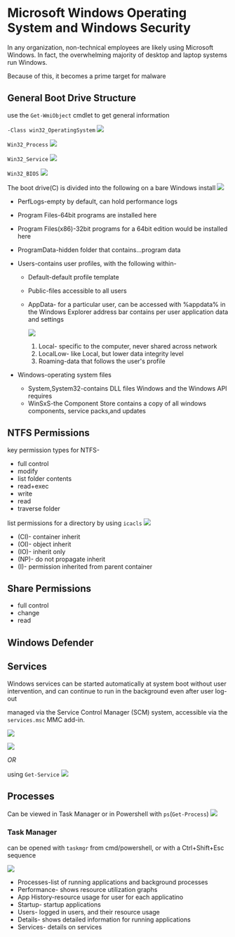 # Microsoft Windows Operating System and Windows Security

In any organization, non-technical employees are likely using Microsoft Windows. In fact, the overwhelming majority of desktop and laptop systems run Windows.

Because of this, it becomes a prime target for malware

## General Boot Drive Structure

use the `Get-WmiObject` cmdlet to get general information

`-Class win32_OperatingSystem`
![](img/windows_info.png)

`Win32_Process`
![](img/windows_processes.png)

`Win32_Service`
![](img/windows_services.png)

`Win32_BIOS`
![](img/windows_bios.png)

The boot drive(C) is divided into the following on a bare Windows install
![](img/windows_c_structure.png)

- PerfLogs-empty by default, can hold performance logs
- Program Files-64bit programs are installed here
- Program Files(x86)-32bit programs for a 64bit edition would be installed here
- ProgramData-hidden folder that contains...program data
- Users-contains user profiles, with the following within-

  - Default-default profile template
  - Public-files accessible to all users
  - AppData- for a particular user, can be accessed with %appdata% in the Windows Explorer address bar
    contains per user application data and settings

    ![](img/windows_explorer_appdata.png.png)

    1. Local- specific to the computer, never shared across network
    2. LocalLow- like Local, but lower data integrity level
    3. Roaming-data that follows the user's profile

- Windows-operating system files
  - System,System32-contains DLL files Windows and the Windows API requires
  - WinSxS-the Component Store contains a copy of all windows components, service packs,and updates

## NTFS Permissions

key permission types for NTFS-

- full control
- modify
- list folder contents
- read+exec
- write
- read
- traverse folder

list permissions for a directory by using `icacls`
![](img/windows_ntfs_permissions.png)

- (CI)- container inherit
- (OI)- object inherit
- (IO)- inherit only
- (NP)- do not propagate inherit
- (I)- permission inherited from parent container

## Share Permissions

- full control
- change
- read

## Windows Defender

## Services

Windows services can be started automatically at system boot without user intervention, and can continue to run in the background even after user log-out

managed via the Service Control Manager (SCM) system, accessible via the `services.msc` MMC add-in.

![](img/windows_services_msc.png)

![](img/windows_services_manage.png)

_OR_

using `Get-Service`
![](img/windows_services_Get-Service.png)

## Processes

Can be viewed in Task Manager or in Powershell with `ps`(`Get-Process`)
![](windows_processes_ps.png)

### Task Manager

can be opened with `taskmgr` from cmd/powershell, or with a Ctrl+Shift+Esc sequence

![](windows_taskmanager.png)

- Processes-list of running applications and background processes
- Performance- shows resource utilization graphs
- App History-resource usage for user for each applicatino
- Startup- startup applications
- Users- logged in users, and their resource usage
- Details- shows detailed information for running applications
- Services- details on services

